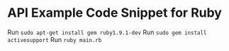 API Example Code Snippet for Ruby
=================================

Run `sudo apt-get install gem ruby1.9.1-dev`
Run `sudo gem install activesupport`
Run `ruby main.rb`




